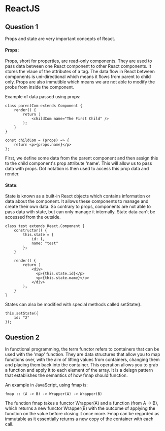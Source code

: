 # ReactJS #

## Question 1 ##
Props and state are very important concepts of React. 


#### Props: ####
Props, short for properties, are read-only components. They are used to pass data between one React component to other React components. It stores the vlaue of the attributes of a tag. The data flow in React between components is uni-directional which means it flows from parent to child only. Props are also immutible which means we are not able to modify the probs from inside the component. 

Example of data passed using props:

```
class parentCom extends Component {
    render() {
        return (
            <childCom name="The First Child" />
        );
    }
}

const childCom = (props) => {
    return <p>{props.name}</p>
};

```

First, we define some data from the parent component and then assign this to the child component's prop attribute 'name'. This will allow us to pass data with props. Dot notation is then used to access this prop data and render.


#### State: ####
State is known as a built-in React objects which contains information or data about the component. It allows these components to manage and create their own data. So contrary to props, components are not able to pass data with state, but can only manage it internally. State data can't be accessed from the outside.

```
class test extends React.Component {    
    constructor() {    
        this.state = {      
            id: 1,      
            name: "test"    
        };  
    }    
    
    render() {    
        return (      
            <div>        
              <p>{this.state.id}</p>        
              <p>{this.state.name}</p>      
            </div>    
        );  
    }
}

```

States can also be modified with special methods called setState().

```
this.setState({        
    id: "2"
});

```


## Question 2 ##
In functional programming, the term functor refers to containers that can be used with the 'map' function. They are data structures that allow you to map functions over, with the aim of lifting values from containers, changing them and placing them back into the container. This operation allows you to grab a function and apply it to each element of the array. It is a deisgn pattern that establishes the semantics of how fmap should function. 

An example in JavaScript, using fmap is:
```
fmap :: (A -> B) -> Wrapper(A) -> Wrapper(B)

```

The function fmap takes a functor Wrapper(A) and a function (from A -> B), which returns a new functor Wrapper(B) with the outcome of applying the function on the value before closing it once more. Fmap can be regarded as immutable as it essentially returns a new copy of the container with each call.


